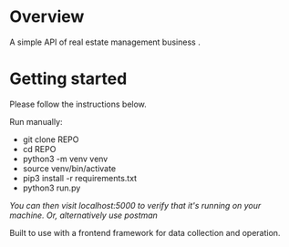# Overview

A simple API of real estate management business .

# Getting started

Please follow the instructions below.

Run manually:

* git clone REPO
* cd REPO
* python3 -m venv venv
* source venv/bin/activate
* pip3 install -r requirements.txt
* python3 run.py 

*You can then visit localhost:5000 to verify that it's running on your machine. Or, alternatively use postman*

Built to use with a frontend framework for data collection and operation.
